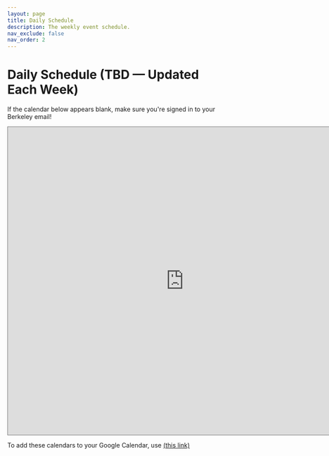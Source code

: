 ```yaml
---
layout: page
title: Daily Schedule
description: The weekly event schedule.
nav_exclude: false
nav_order: 2
---
```


# Daily Schedule (TBD — Updated Each Week)

If the calendar below appears blank, make sure you're signed in to your Berkeley email!

<iframe src="https://calendar.google.com/calendar/embed?height=700&wkst=2&bgcolor=%23039BE5&ctz=America%2FLos_Angeles&showTitle=1&title=CS10%20Spring%202024%20Daily%20Schedule&mode=WEEK&src=Y184NjQ5NjViN2JjYzkxMjhjZGE5YmM1NzRkNjQ5ZjNlYzNkZDA5MzAzMGVlZTliZTNmOTAyZWQyNGM5OGZlOGVmQGdyb3VwLmNhbGVuZGFyLmdvb2dsZS5jb20&src=Y181ZGEyNzVhM2M2ZGZmOTVhOWVlYTM3OTAxYzdkY2MxNjQ0NTk3MmEyZDhiMjgzYmI0ZTM1MmRhMGU1MDFkZjJiQGdyb3VwLmNhbGVuZGFyLmdvb2dsZS5jb20&src=Y185ZTYwZDljNTg4YmNhYjIwZGQ4OGM0MmY1ZTQwMjY4MDEwMWY1ZTgxZTMzNGQ0MjE3ZmUwZDY2NzViMjE3OWZiQGdyb3VwLmNhbGVuZGFyLmdvb2dsZS5jb20&src=Y18yNjk1MDdjOTRiOGRjM2ZkZjNiYWRjNGNhODE1ZDg4MGZlZjkwZDJiOTkxYmY5MDUzNDgxZGUxMzE5ZDk1ZTJjQGdyb3VwLmNhbGVuZGFyLmdvb2dsZS5jb20&src=Y18xY2MxNTVlYmE3NTg5N2I1ZGM0M2JlZTk4ZTRjZTkyOWViZGM3NDk1ZWJjNDczZTY4MGRkMzhiMmY2ODQ0NmJhQGdyb3VwLmNhbGVuZGFyLmdvb2dsZS5jb20&src=Y18yMjNlMzFiNTJhMmFmNmViYzQwMzNiYWJiYWE5MjA1YjhhMGU3NmY5NmJjODZjYjFiMWUxNGVlMzM0YzliY2I3QGdyb3VwLmNhbGVuZGFyLmdvb2dsZS5jb20&color=%23B39DDB&color=%239E69AF&color=%238E24AA&color=%23F6BF26&color=%23009688&color=%23D81B60" style="border:solid 1px #777" width="800" height="700" frameborder="0" scrolling="no"></iframe>


To add these calendars to your Google Calendar, use <a href="https://calendar.google.com/calendar/u/0/r?cid=c_9e60d9c588bcab20dd88c42f5e402680101f5e81e334d4217fe0d6675b2179fb@group.calendar.google.com&
cid=c_1cc155eba75897b5dc43bee98e4ce929ebdc7495ebc473e680dd38b2f68446ba@group.calendar.google.com&
cid=c_5da275a3c6dff95a9eea37901c7dcc16445972a2d8b283bb4e352da0e501df2b@group.calendar.google.com&
cid=c_223e31b52a2af6ebc4033babbaa9205b8a0e76f96bc86cb1b1e14ee334c9bcb7@group.calendar.google.com&
cid=c_269507c94b8dc3fdf3badc4ca815d880fef90d2b991bf9053481de1319d95e2c@group.calendar.google.com">(this link)</a>

